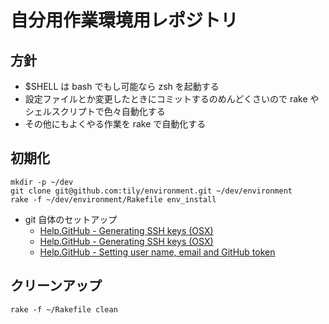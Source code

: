 自分用作業環境用レポジトリ
============================

方針
----

 * $SHELL は bash でもし可能なら zsh を起動する
 * 設定ファイルとか変更したときにコミットするのめんどくさいので rake やシェルスクリプトで色々自動化する
 * その他にもよくやる作業を rake で自動化する

初期化
------

    mkdir -p ~/dev
    git clone git@github.com:tily/environment.git ~/dev/environment
    rake -f ~/dev/environment/Rakefile env_install

 * git 自体のセットアップ
   * [Help.GitHub - Generating SSH keys (OSX)](http://help.github.com/mac-key-setup/)
   * [Help.GitHub - Generating SSH keys (OSX)](http://help.github.com/mac-key-setup/)
   * [Help.GitHub - Setting user name, email and GitHub token](http://help.github.com/git-email-settings/)

クリーンアップ
--------------

    rake -f ~/Rakefile clean

